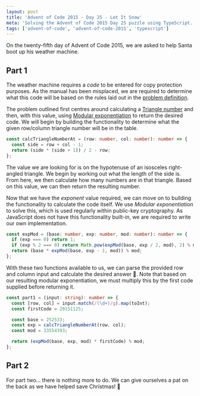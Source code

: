 ```yaml
---
layout: post
title: 'Advent of Code 2015 - Day 25 - Let It Snow'
meta: 'Solving the Advent of Code 2015 Day 25 puzzle using TypeScript.'
tags: ['advent-of-code', 'advent-of-code-2015', 'typescript']
---
```


On the twenty-fifth day of Advent of Code 2015, we are asked to help Santa boot up his weather machine.

<!--more-->

## Part 1

The weather machine requires a _code_ to be entered for copy protection purposes.
As the manual has been misplaced, we are required to determine what this code will be based on the rules laid out in the [problem definition](https://adventofcode.com/2015/day/25).

The problem outlined first centres around calculating a [Triangle number](https://en.wikipedia.org/wiki/Triangular_number) and then, with this value, using [Modular exponentiation](https://en.wikipedia.org/wiki/Modular_exponentiation) to return the desired code.
We will begin by building the functionality to determine what the given row/column triangle number will be in the table.

```typescript
const calcTriangleNumberAt = (row: number, col: number): number => {
  const side = row + col - 1;
  return (side * (side + 1)) / 2 - row;
};
```

The value we are looking for is on the hypotenuse of an isosceles right-angled triangle.
We begin by working out what the length of the side is.
From here, we then calculate how many numbers are in that triangle.
Based on this value, we can then return the resulting number.

Now that we have the _exponent_ value required, we can move on to building the functionality to calculate the code itself.
We use _Modular exponentiation_ to solve this, which is used regularly within public-key cryptography.
As JavaScript does not have this functionality built-in, we are required to write our own implementation.

```typescript
const expMod = (base: number, exp: number, mod: number): number => {
  if (exp === 0) return 1;
  if (exp % 2 === 0) return Math.pow(expMod(base, exp / 2, mod), 2) % mod;
  return (base * expMod(base, exp - 1, mod)) % mod;
};
```

With these two functions available to us, we can parse the provided row and column input and calculate the desired answer 🌟.
Note that based on our resulting modular exponentiation, we must multiply this by the first code supplied before returning it.

```typescript
const part1 = (input: string): number => {
  const [row, col] = input.match(/(\d+)/g).map(toInt);
  const firstCode = 20151125;

  const base = 252533;
  const exp = calcTriangleNumberAt(row, col);
  const mod = 33554393;

  return (expMod(base, exp, mod) * firstCode) % mod;
};
```

## Part 2

For part two... there is nothing more to do.
We can give ourselves a pat on the back as we have helped save Christmas! 🎉
